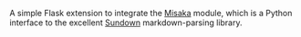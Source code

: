 A simple Flask extension to integrate the [Misaka](http://misaka.61924.nl)
module, which is a Python interface to the excellent
[Sundown](https://github.com/vmg/sundown) markdown-parsing library.